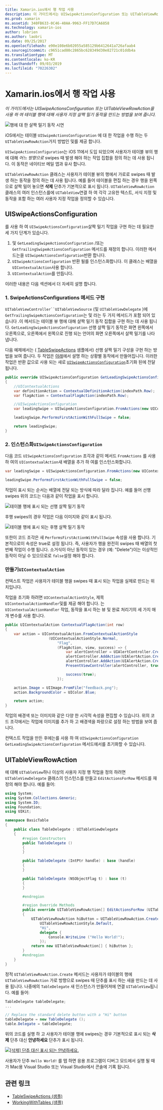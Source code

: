 ```yaml
---
title: Xamarin.ios에서 행 작업 사용
description: 이 가이드에서는 UISwipeActionsConfiguration 또는 UITableViewRowAction을 사용 하 여 테이블 행에 대해 사용자 지정 살짝 밀기 동작을 만드는 방법을 보여 줍니다.
ms.prod: xamarin
ms.assetid: 340FB633-0C46-40AA-9963-FF17D7CA6858
ms.technology: xamarin-ios
author: lobrien
ms.author: laobri
ms.date: 09/25/2017
ms.openlocfilehash: e90e108e6b02055a585129b6412641a726afaab4
ms.sourcegitcommit: c9651cad80c2865bc628349d30e82721c01ddb4a
ms.translationtype: MT
ms.contentlocale: ko-KR
ms.lasthandoff: 09/03/2019
ms.locfileid: "70226302"
---
```

# <a name="working-with-row-actions-in-xamarinios"></a>Xamarin.ios에서 행 작업 사용

_이 가이드에서는 UISwipeActionsConfiguration 또는 UITableViewRowAction을 사용 하 여 테이블 행에 대해 사용자 지정 살짝 밀기 동작을 만드는 방법을 보여 줍니다._

![행에 대 한 살짝 밀기 동작 시연](row-action-images/action02.png)

iOS에서는 테이블 `UISwipeActionsConfiguration` 에 대 한 작업을 수행 하는 두 `UITableViewRowAction`가지 방법인 및를 제공 합니다.

`UISwipeActionsConfiguration`는 iOS 11에서 도입 되었으며 사용자가 테이블 뷰의 행에 대해 _어느 방향으로_ swipes 때 발생 해야 하는 작업 집합을 정의 하는 데 사용 됩니다. 이 동작은 네이티브 메일 앱과 유사 합니다.

`UITableViewRowAction` 클래스는 사용자가 테이블 뷰의 행에서 가로로 swipes 때 발생 하는 동작을 정의 하는 데 사용 됩니다.
예를 들어 테이블을 편집 하는 경우 행을 왼쪽으로 살짝 밀어 놓으면 **삭제** 단추가 기본적으로 표시 됩니다. `UITableViewRowAction` 클래스의 여러 인스턴스를에 `UITableView`연결 하 여 각각 고유한 텍스트, 서식 지정 및 동작을 포함 하는 여러 사용자 지정 작업을 정의할 수 있습니다.


## <a name="uiswipeactionsconfiguration"></a>UISwipeActionsConfiguration

를 사용 하 여 `UISwipeActionsConfiguration`살짝 밀기 작업을 구현 하는 데 필요한 세 가지 단계가 있습니다.

1. 및 `GetLeadingSwipeActionsConfiguration` /또는 `GetTrailingSwipeActionsConfiguration` 메서드를 재정의 합니다. 이러한 메서드는을 `UISwipeActionsConfiguration`반환 합니다.
2. `UISwipeActionsConfiguration` 반환 될를 인스턴스화합니다. 이 클래스는 배열을 `UIContextualAction`사용 합니다.
3. `UIContextualAction`를 만듭니다.

이러한 내용은 다음 섹션에서 더 자세히 설명 합니다.

### <a name="1-implementing-the-swipeactionsconfigurations-methods"></a>1. SwipeActionsConfigurations 메서드 구현

`UITableViewController``UITableViewSource` (및 `UITableViewDelegate` )에`GetTrailingSwipeActionsConfiguration`는 및 라는 두 가지 메서드가 포함 되어 있습니다 .이 메서드는 테이블 뷰 행에 대해 살짝 밀기 동작 집합을 구현 하는 데 사용 됩니다. `GetLeadingSwipeActionsConfiguration` 선행 살짝 밀기 동작은 화면 왼쪽에서 오른쪽으로, 오른쪽에서 왼쪽으로 진행 되는 언어의 화면 오른쪽에서 살짝 밀기를 나타냅니다.

다음 예제에서는 ( [TableSwipeActions](https://docs.microsoft.com/samples/xamarin/ios-samples/tableswipeactions) 샘플에서) 선행 살짝 밀기 구성을 구현 하는 방법을 보여 줍니다. 두 작업은 [아래](#create-uicontextualaction)에서 설명 하는 상황별 동작에서 만들어집니다. 이러한 작업은 반환 값으로 사용 되는 새로 [`UISwipeActionsConfiguration`](#create-uiswipeactionsconfigurations)초기화 된에 전달 됩니다.


```csharp
public override UISwipeActionsConfiguration GetLeadingSwipeActionsConfiguration(UITableView tableView, NSIndexPath indexPath)
{
    //UIContextualActions
    var definitionAction = ContextualDefinitionAction(indexPath.Row);
    var flagAction = ContextualFlagAction(indexPath.Row);

    //UISwipeActionsConfiguration
    var leadingSwipe = UISwipeActionsConfiguration.FromActions(new UIContextualAction[] { flagAction, definitionAction });

    leadingSwipe.PerformsFirstActionWithFullSwipe = false;

    return leadingSwipe;
}
```

<a name="create-uiswipeactionsconfigurations" />

### <a name="2-instantiate-a-uiswipeactionsconfiguration"></a>2. 인스턴스화`UISwipeActionsConfiguration`

다음 코드 `UISwipeActionsConfiguration` 조각과 같이 메서드 `FromActions` 를 사용 하 여의 `UIContextualAction`새 배열을 추가 하 여를 인스턴스화합니다.

```csharp
var leadingSwipe = UISwipeActionsConfiguration.FromActions(new UIContextualAction[] { flagAction, definitionAction })

leadingSwipe.PerformsFirstActionWithFullSwipe = false;
```

작업이 표시 되는 순서는 배열에 전달 되는 방식에 따라 달라 집니다. 예를 들어 선행 swipes 위의 코드는 다음과 같이 작업을 표시 합니다.

![테이블 행에 표시 되는 선행 살짝 밀기 동작](row-action-images/action03.png)

후행 swipes의 경우 작업은 다음 이미지와 같이 표시 됩니다.

![테이블 행에 표시 되는 후행 살짝 밀기 동작](row-action-images/action04.png)

또한이 코드 조각은 새 `PerformsFirstActionWithFullSwipe` 속성을 사용 합니다. 기본적으로이 속성은 true로 설정 됩니다. 즉, 사용자가 행을 완전히 swipes 때 배열의 첫 번째 작업이 수행 됩니다. 소거식이 아닌 동작이 있는 경우 (예: "Delete")이는 이상적인 동작이 아닐 수 있으므로로 `false`설정 해야 합니다.

<a name="create-uicontextualaction" />

### <a name="create-a-uicontextualaction"></a>만들기`UIContextualAction`

컨텍스트 작업은 사용자가 테이블 행을 swipes 때 표시 되는 작업을 실제로 만드는 위치입니다.

작업을 초기화 하려면 `UIContextualActionStyle`, 제목 `UIContextualActionHandler`및를 제공 해야 합니다. 는 `UIContextualActionHandler` 작업, 동작을 표시 하는 뷰 및 완료 처리기의 세 가지 매개 변수를 사용 합니다.

```csharp
public UIContextualAction ContextualFlagAction(int row)
{
    var action = UIContextualAction.FromContextualActionStyle
                    (UIContextualActionStyle.Normal,
                        "Flag",
                        (FlagAction, view, success) => {
                            var alertController = UIAlertController.Create($"Report {words[row]}?", "", UIAlertControllerStyle.Alert);
                            alertController.AddAction(UIAlertAction.Create("Cancel", UIAlertActionStyle.Cancel, null));
                            alertController.AddAction(UIAlertAction.Create("Yes", UIAlertActionStyle.Destructive, null));
                            PresentViewController(alertController, true, null);

                            success(true);
                        });

    action.Image = UIImage.FromFile("feedback.png");
    action.BackgroundColor = UIColor.Blue;

    return action;
}
```

작업의 배경색 또는 이미지와 같은 다양 한 시각적 속성을 편집할 수 있습니다. 위의 코드 조각에서는 작업에 이미지를 추가 하 고 배경색을 파랑으로 설정 하는 방법을 보여 줍니다.

컨텍스트 작업을 만든 후에는를 사용 하 여 `UISwipeActionsConfiguration` `GetLeadingSwipeActionsConfiguration` 메서드에서를 초기화할 수 있습니다.

## <a name="uitableviewrowaction"></a>UITableViewRowAction

에 대해 `UITableView`하나 이상의 사용자 지정 행 작업을 정의 하려면 `UITableViewDelegate` 클래스의 인스턴스를 만들고 `EditActionsForRow` 메서드를 재정의 해야 합니다. 예를 들어:

```csharp
using System;
using System.Collections.Generic;
using System.IO;
using Foundation;
using UIKit;

namespace BasicTable
{
    public class TableDelegate : UITableViewDelegate
    {
        #region Constructors
        public TableDelegate ()
        {
        }

        public TableDelegate (IntPtr handle) : base (handle)
        {
        }

        public TableDelegate (NSObjectFlag t) : base (t)
        {
        }

        #endregion

        #region Override Methods
        public override UITableViewRowAction[] EditActionsForRow (UITableView tableView, NSIndexPath indexPath)
        {
            UITableViewRowAction hiButton = UITableViewRowAction.Create (
                UITableViewRowActionStyle.Default,
                "Hi",
                delegate {
                    Console.WriteLine ("Hello World!");
                });
            return new UITableViewRowAction[] { hiButton };
        }
        #endregion
    }
}
```

정적 `UITableViewRowAction.Create` 메서드는 사용자가 테이블의 행에 `UITableViewRowAction` 가로 방향으로 swipes 때 단추를 표시 하는 새을 만드는 데 사용 됩니다. 나중에의 `TableDelegate` 새 인스턴스가 만들어져에 연결 `UITableView`됩니다. 예를 들어:

```csharp
TableDelegate tableDelegate;
...

// Replace the standard delete button with a "Hi" button
tableDelegate = new TableDelegate ();
table.Delegate = tableDelegate;

```

위의 코드를 실행 하 고 사용자가 테이블 행에 swipes는 경우 기본적으로 표시 되는 **삭제** 단추 대신 **안녕하세요** 단추가 표시 됩니다.

[![](row-action-images/action01.png "[삭제] 단추 대신 표시 되는 안녕하세요.")](row-action-images/action01.png#lightbox)

사용자가 단추 `Hello World!` 를 탭 하면 응용 프로그램이 디버그 모드에서 실행 될 때가 Mac용 Visual Studio 또는 Visual Studio에서 콘솔에 기록 됩니다.



## <a name="related-links"></a>관련 링크

- [TableSwipeActions (샘플)](https://docs.microsoft.com/samples/xamarin/ios-samples/tableswipeactions)
- [WorkingWithTables (샘플)](https://docs.microsoft.com/samples/xamarin/ios-samples/workingwithtables)
